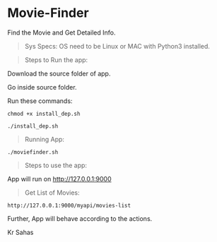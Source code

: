 # Movie-Finder
Find the Movie and Get Detailed Info.

> Sys Specs: OS need to be Linux or MAC with Python3 installed.

> Steps to Run the app:

  Download the source folder of app.
  
  Go inside source folder.
  
  Run these commands:
  
    chmod +x install_dep.sh
    
    ./install_dep.sh
  
  > Running App:
  
    ./moviefinder.sh
 
> Steps to use the app:

  App will run on http://127.0.0.1:9000
  
  > Get List of Movies:
  
    http://127.0.0.1:9000/myapi/movies-list
  
  Further, App will behave according to the actions.

Kr Sahas